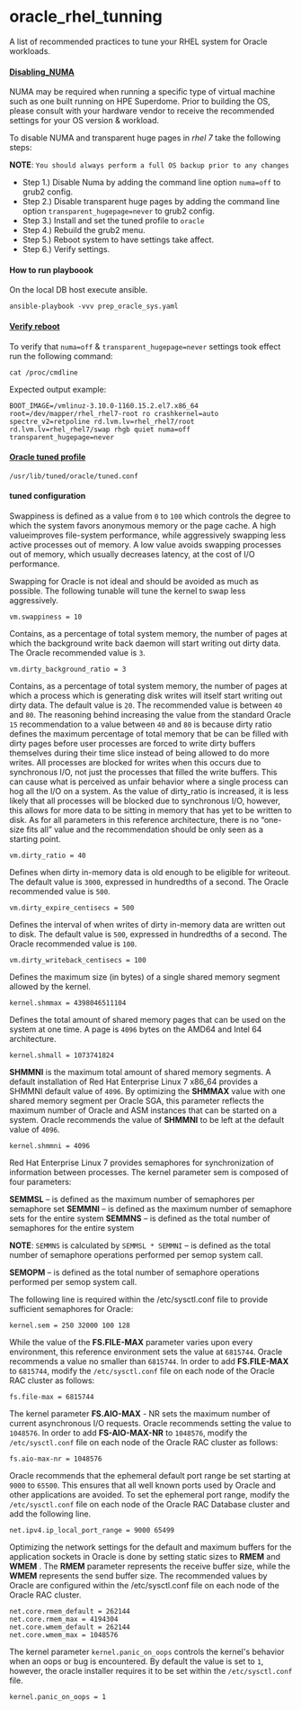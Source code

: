 # oracle_rhel_tunning
A list of recommended practices to tune your RHEL system for Oracle workloads.

#### [Disabling_NUMA](https://access.redhat.com/solutions/23216)

NUMA may be required when running a specific type of virtual machine such as one built running on HPE Superdome. Prior to building the OS, please consult with your hardware vendor to receive the recommended settings for your OS version & workload.

To disable NUMA and transparent huge pages in *rhel 7* take the following steps:

**NOTE**: `You should always perform a full OS backup prior to any changes`

- Step 1.) Disable Numa by adding the command line option `numa=off` to grub2 config.
- Step 2.) Disable transparent huge pages by adding the command line option `transparent_hugepage=never` to grub2 config.
- Step 3.) Install and set the tuned profile to `oracle`
- Step 4.) Rebuild the grub2 menu.
- Step 5.) Reboot system to have settings take affect.
- Step 6.) Verify settings.


#### How to run playboook

On the local DB host execute ansible.

```
ansible-playbook -vvv prep_oracle_sys.yaml
```

#### [Verify reboot](https://access.redhat.com/solutions/4968001)

To verify that `numa=off` & `transparent_hugepage=never` settings took effect run the following command:


```
cat /proc/cmdline 
```

Expected output example:

```
BOOT_IMAGE=/vmlinuz-3.10.0-1160.15.2.el7.x86_64 root=/dev/mapper/rhel_rhel7-root ro crashkernel=auto spectre_v2=retpoline rd.lvm.lv=rhel_rhel7/root rd.lvm.lv=rhel_rhel7/swap rhgb quiet numa=off transparent_hugepage=never
``` 

#### [Oracle tuned profile](https://www.mankier.com/7/tuned-profiles-oracle)


`/usr/lib/tuned/oracle/tuned.conf`

#### tuned configuration

Swappiness is defined as a value from `0` to `100` which controls the degree to which the system
favors anonymous memory or the page cache. A high valueimproves file-system performance, while
aggressively swapping less active processes out of memory. A low value avoids swapping processes
out of memory, which usually decreases latency, at the cost of I/O performance.
  
Swapping for Oracle is not ideal and should be avoided as much as possible. The following tunable
will tune the kernel to swap less aggressively.
```
vm.swappiness = 10
```
Contains, as a percentage of total system memory, the number of pages at which the background write
back daemon will start writing out dirty data. The Oracle recommended value is `3`.
```
vm.dirty_background_ratio = 3
```
Contains, as a percentage of total system memory, the number of pages at which a process which is
generating disk writes will itself start writing out dirty data. The default value is `20`. The recommended
value is between `40` and `80`. The reasoning behind increasing the value from the standard Oracle `15`
recommendation to a value between `40` and `80` is because dirty ratio defines the maximum percentage of total
memory that be can be filled with dirty pages before user processes are forced to write dirty buffers themselves
during their time slice instead of being allowed to do more writes. All processes are blocked for writes
when this occurs due to synchronous I/O, not just the processes that filled the write buffers. This can
cause what is perceived as unfair behavior where a single process can hog all the I/O on a system. As the value
of dirty_ratio is increased, it is less likely that all processes will be blocked due to synchronous I/O,
however, this allows for more data to be sitting in memory that has yet to be written to disk. As for all
parameters in this reference architecture, there is no “one-size fits all” value and the recommendation
should be only seen as a starting point.
```
vm.dirty_ratio = 40
```
Defines when dirty in-memory data is old enough to be eligible for writeout. The default value is `3000`,
expressed in hundredths of a second. The Oracle recommended value is `500`.
```
vm.dirty_expire_centisecs = 500
```
Defines the interval of when writes of dirty in-memory data are written out to disk. The default value is `500`,
expressed in hundredths of a second. The Oracle recommended value is `100`.
```
vm.dirty_writeback_centisecs = 100
```
Defines the maximum size (in bytes) of a single shared memory segment allowed by the kernel.
```
kernel.shmmax = 4398046511104
```
Defines the total amount of shared memory pages that can be used on the system at one time. A
page is `4096` bytes on the AMD64 and Intel 64 architecture.
```
kernel.shmall = 1073741824
```

**SHMMNI** is the maximum total amount of shared memory segments. A default installation of
Red Hat Enterprise Linux 7 x86_64 provides a SHMMNI default value of `4096`. By optimizing the
**SHMMAX** value with one shared memory segment per Oracle SGA, this parameter reflects the
maximum number of Oracle and ASM instances that can be started on a system. Oracle
recommends the value of **SHMMNI** to be left at the default value of `4096`.
```
kernel.shmmni = 4096
```
Red Hat Enterprise Linux 7 provides semaphores for synchronization of information between
processes. The kernel parameter sem is composed of four parameters:

**SEMMSL** – is defined as the maximum number of semaphores per semaphore set
**SEMMNI** – is defined as the maximum number of semaphore sets for the entire system
**SEMMNS** – is defined as the total number of semaphores for the entire system

**NOTE**: `SEMMNS` is calculated by `SEMMSL * SEMMNI` – is defined as the total number of semaphore operations
performed per semop system call.

**SEMOPM** – is defined as the total number of semaphore operations performed per semop
system call.

The following line is required within the /etc/sysctl.conf file to provide sufficient semaphores
for Oracle:
```
kernel.sem = 250 32000 100 128
```
While the value of the **FS.FILE-MAX** parameter varies upon every environment, this reference
environment sets the value at `6815744`. Oracle recommends a value no smaller than
`6815744`.  In order to add **FS.FILE-MAX** to `6815744`, modify the `/etc/sysctl.conf` file on
each node of the Oracle RAC cluster as follows:
```
fs.file-max = 6815744
```

The kernel parameter **FS.AIO-MAX** - NR sets the maximum number of current asynchronous I/O
requests. Oracle recommends setting the value to `1048576`. In order to add **FS-AIO-MAX-NR** to
`1048576`, modify the `/etc/sysctl.conf` file on each node of the Oracle RAC cluster as follows:


```
fs.aio-max-nr = 1048576
```

Oracle recommends that the ephemeral default port range be set starting at `9000` to `65500`.
This ensures that all well known ports used by Oracle and other applications are avoided. To
set the ephemeral port range, modify the `/etc/sysctl.conf` file on each node of the Oracle RAC
Database cluster and add the following line.
```
net.ipv4.ip_local_port_range = 9000 65499
```

Optimizing the network settings for the default and maximum buffers for the application
sockets in Oracle is done by setting static sizes to **RMEM** and **WMEM** . The **RMEM** parameter
represents the receive buffer size, while the **WMEM** represents the send buffer size. The
recommended values by Oracle are configured within the /etc/sysctl.conf file on each node of
the Oracle RAC cluster.
```
net.core.rmem_default = 262144
net.core.rmem_max = 4194304
net.core.wmem_default = 262144
net.core.wmem_max = 1048576
```
The kernel parameter `kernel.panic_on_oops` controls the kernel's behavior when an oops or
bug is encountered. By default the value is set to `1`, however, the oracle installer requires it to
be set within the `/etc/sysctl.conf` file.
```
kernel.panic_on_oops = 1
```
